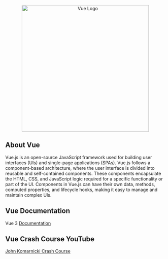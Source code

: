 <p align="center"><a href="https://vuejs.org/" target="_blank"><img src="https://www.vectorlogo.zone/logos/vuejs/vuejs-ar21.svg" width="400" alt="Vue Logo"></a></p>

## About Vue

Vue.js is an open-source JavaScript framework used for building user interfaces (UIs) and single-page applications (SPAs). Vue.js follows a component-based architecture, where the user interface is divided into reusable and self-contained components. These components encapsulate the HTML, CSS, and JavaScript logic required for a specific functionality or part of the UI. Components in Vue.js can have their own data, methods, computed properties, and lifecycle hooks, making it easy to manage and maintain complex UIs.

## Vue Documentation

Vue 3
[Documentation](https://vuejs.org/guide/introduction.html)

## Vue Crash Course YouTube

[John Komarnicki Crash Course](https://youtu.be/KTFH4P8unUQ)